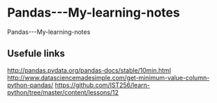 # Pandas---My-learning-notes
Pandas---My-learning-notes

## Usefule links
http://pandas.pydata.org/pandas-docs/stable/10min.html
http://www.datasciencemadesimple.com/get-minimum-value-column-python-pandas/
https://github.com/IST256/learn-python/tree/master/content/lessons/12
